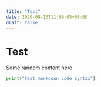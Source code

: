 ```yaml
---
title: "Test"
date: 2020-08-16T11:09:05+08:00
draft: false
---
```


# Test
Some random content here
```python
print("test markdown code syntax")


```